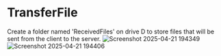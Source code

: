 # TransferFile

Create a folder named 'ReceivedFiles' on drive D to store files that will be sent from the client to the server.
![Screenshot 2025-04-21 194349](https://github.com/user-attachments/assets/b9fd6bf2-2a9b-44d1-a950-05b3b5469d72)
![Screenshot 2025-04-21 194406](https://github.com/user-attachments/assets/04e4822b-e211-4d28-a124-8d3bd7de5362)
